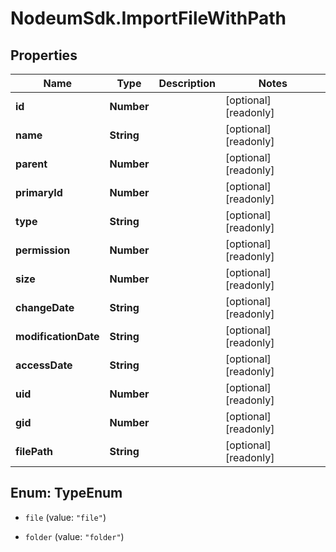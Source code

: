 # NodeumSdk.ImportFileWithPath

## Properties

Name | Type | Description | Notes
------------ | ------------- | ------------- | -------------
**id** | **Number** |  | [optional] [readonly] 
**name** | **String** |  | [optional] [readonly] 
**parent** | **Number** |  | [optional] [readonly] 
**primaryId** | **Number** |  | [optional] [readonly] 
**type** | **String** |  | [optional] [readonly] 
**permission** | **Number** |  | [optional] [readonly] 
**size** | **Number** |  | [optional] [readonly] 
**changeDate** | **String** |  | [optional] [readonly] 
**modificationDate** | **String** |  | [optional] [readonly] 
**accessDate** | **String** |  | [optional] [readonly] 
**uid** | **Number** |  | [optional] [readonly] 
**gid** | **Number** |  | [optional] [readonly] 
**filePath** | **String** |  | [optional] [readonly] 



## Enum: TypeEnum


* `file` (value: `"file"`)

* `folder` (value: `"folder"`)




